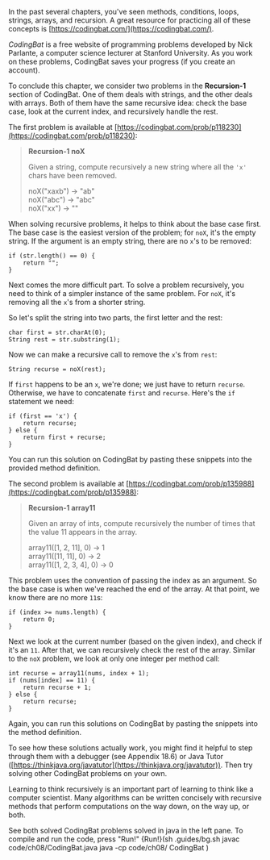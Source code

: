 In the past several chapters, you've seen methods, conditions, loops, strings, arrays, and recursion. A great resource for practicing all of these concepts is [https://codingbat.com/](https://codingbat.com/).


*CodingBat* is a free website of programming problems developed by Nick Parlante, a computer science lecturer at Stanford University. As you work on these problems, CodingBat saves your progress (if you create an account).

To conclude this chapter, we consider two problems in the **Recursion-1** section of CodingBat. One of them deals with strings, and the other deals with arrays. Both of them have the same recursive idea: check the base case, look at the current index, and recursively handle the rest.

The first problem is available at [https://codingbat.com/prob/p118230](https://codingbat.com/prob/p118230):



> **Recursion-1  noX**
> 
> Given a string, compute recursively a new string where all the `'x'` chars have been removed.
> 
> noX("xaxb") $\rightarrow$ "ab" <br/>
> noX("abc") $\rightarrow$ "abc" <br/>
> noX("xx") $\rightarrow$ ""


When solving recursive problems, it helps to think about the base case first. The base case is the easiest version of the problem; for `noX`, it's the empty string. If the argument is an empty string, there are no `x`'s to be removed:

```code
if (str.length() == 0) {
    return "";
}
```


Next comes the more difficult part. To solve a problem recursively, you need to think of a simpler instance of the same problem. For `noX`, it's removing all the `x`'s from a shorter string.

So let's split the string into two parts, the first letter and the rest:

```code
char first = str.charAt(0);
String rest = str.substring(1);
```

Now we can make a recursive call to remove the `x`'s from `rest`:

```code
String recurse = noX(rest);
```

If `first` happens to be an `x`, we're done; we just have to return `recurse`. Otherwise, we have to concatenate `first` and `recurse`. Here's the `if` statement we need:

```code
if (first == 'x') {
    return recurse;
} else {
    return first + recurse;
}
```

You can run this solution on CodingBat by pasting these snippets into the provided method definition.

The second problem is available at [https://codingbat.com/prob/p135988](https://codingbat.com/prob/p135988):



> **Recursion-1  array11**
> 
> Given an array of ints, compute recursively the number of times that the value 11 appears in the array.
> 
> array11([1, 2, 11], 0) $\rightarrow$ 1 <br/>
> array11([11, 11], 0) $\rightarrow$ 2 <br/>
> array11([1, 2, 3, 4], 0) $\rightarrow$ 0


This problem uses the convention of passing the index as an argument. So the base case is when we've reached the end of the array. At that point, we know there are no more `11`s:

```code
if (index >= nums.length) {
    return 0;
}
```

Next we look at the current number (based on the given index), and check if it's an `11`. After that, we can recursively check the rest of the array. Similar to the `noX` problem, we look at only one integer per method call:

```code
int recurse = array11(nums, index + 1);
if (nums[index] == 11) {
    return recurse + 1;
} else {
    return recurse;
}
```

Again, you can run this solutions on CodingBat by pasting the snippets into the method definition.


To see how these solutions actually work, you might find it helpful to step through them with a debugger (see Appendix 18.6) or Java Tutor ([https://thinkjava.org/javatutor](https://thinkjava.org/javatutor)). Then try solving other CodingBat problems on your own.

Learning to think recursively is an important part of learning to think like a computer scientist. Many algorithms can be written concisely with recursive methods that perform computations on the way down, on the way up, or both.

See both solved CodingBat problems solved in java in the left pane. To compile and run the code, press "Run!"
{Run!}(sh .guides/bg.sh javac code/ch08/CodingBat.java java -cp code/ch08/ CodingBat )
